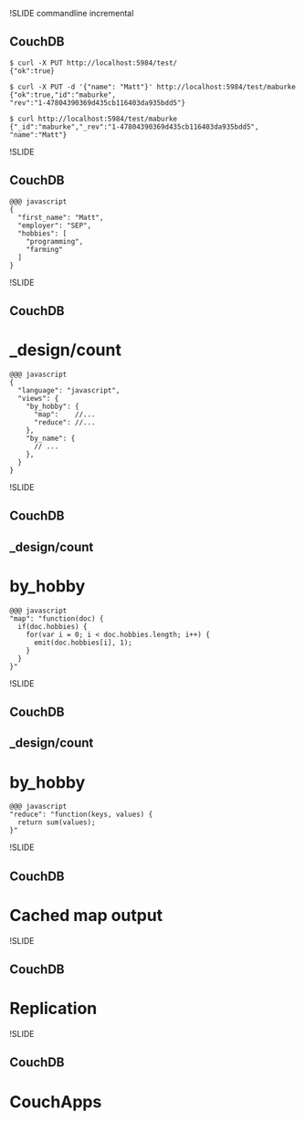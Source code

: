 !SLIDE commandline incremental

## CouchDB

	$ curl -X PUT http://localhost:5984/test/
	{"ok":true}

	$ curl -X PUT -d '{"name": "Matt"}' http://localhost:5984/test/maburke
	{"ok":true,"id":"maburke",
	"rev":"1-47804390369d435cb116403da935bdd5"}

	$ curl http://localhost:5984/test/maburke
	{"_id":"maburke","_rev":"1-47804390369d435cb116403da935bdd5",
	"name":"Matt"}

!SLIDE

## CouchDB

	@@@ javascript
	{
	  "first_name": "Matt",
	  "employer": "SEP",
	  "hobbies": [
	    "programming",
	    "farming"
	  ]
	}

!SLIDE

## CouchDB

# _design/count

	@@@ javascript
	{
	  "language": "javascript",
	  "views": {
	    "by_hobby": {
	      "map":    //...
	      "reduce": //...
	    },
	    "by_name": {
	      // ...
	    },
	  }
	}

!SLIDE

## CouchDB
## _design/count
# by_hobby

	@@@ javascript
	"map": "function(doc) {
	  if(doc.hobbies) {
	    for(var i = 0; i < doc.hobbies.length; i++) {
	      emit(doc.hobbies[i], 1);
	    }
	  }
	}"

!SLIDE

## CouchDB
## _design/count
# by_hobby

	@@@ javascript
	"reduce": "function(keys, values) {
	  return sum(values);
	}"

!SLIDE

## CouchDB
# Cached map output

!SLIDE

## CouchDB
# Replication

!SLIDE

## CouchDB
# CouchApps

